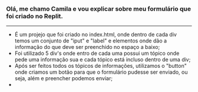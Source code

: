 ### Olá, me chamo Camila e vou explicar sobre meu formulário que foi criado no Replit. 
---
- É um projejo que foi criado no index.html, onde dentro de cada div temos um conjunto de "iput" e "label" e elementos onde dão a informação do que deve ser preenchido no espaço a baixo;
- Foi utilizado 5 div's onde entro de cada uma possui um tópico onde pede uma informação sua e cada tópico está incluso dentro de uma div;
- Após ser feitos todos os tópicos de informações, utilizamos o "button" onde criamos um botão para que o formulário pudesse ser enviado, ou seja, além e preencher podemos enviar;
- 
